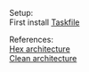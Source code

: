 Setup:
<br/>
First install [Taskfile](https://taskfile.dev/installation/)


References:<br/>
[Hex architecture](https://github.com/demonpo/Hexagonal-Architecture)<br/>
[Clean architecture](https://github.com/GSabadini/go-clean-architecture/blob/master/main.go)